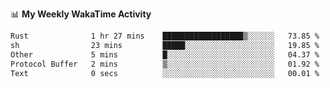 <!--
**stamp711/stamp711** is a ✨ _special_ ✨ repository because its `README.md` (this file) appears on your GitHub profile.

Here are some ideas to get you started:

- 🔭 I’m currently working on ...
- 🌱 I’m currently learning ...
- 👯 I’m looking to collaborate on ...
- 🤔 I’m looking for help with ...
- 💬 Ask me about ...
- 📫 How to reach me: ...
- 😄 Pronouns: ...
- ⚡ Fun fact: ...
-->

📊 **My Weekly WakaTime Activity**

<!--START_SECTION:waka-->

```txt
Rust              1 hr 27 mins    ██████████████████▒░░░░░░   73.85 %
sh                23 mins         █████░░░░░░░░░░░░░░░░░░░░   19.85 %
Other             5 mins          █░░░░░░░░░░░░░░░░░░░░░░░░   04.37 %
Protocol Buffer   2 mins          ▒░░░░░░░░░░░░░░░░░░░░░░░░   01.92 %
Text              0 secs          ░░░░░░░░░░░░░░░░░░░░░░░░░   00.01 %
```

<!--END_SECTION:waka-->
